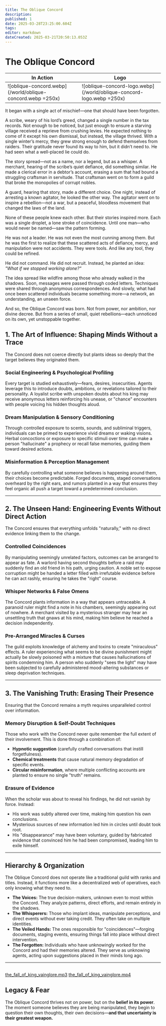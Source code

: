 ```yaml
---
title: The Oblique Concord
description: 
published: 1
date: 2025-03-28T23:25:00.604Z
tags: 
editor: markdown
dateCreated: 2025-03-21T20:50:13.053Z
---
```


# The Oblique Concord
| In Action | Logo |
| --- | --- |
| ![oblique-concord.webp](/world/oblique-concord.webp =250x)|![oblique-concord-logo.webp](/world/oblique-concord-logo.webp =250x)|

It began with a single act of mischief—one that should have been forgotten.

A scribe, weary of his lord’s greed, changed a single number in the tax records. Not enough to be noticed, but just enough to ensure a starving village received a reprieve from crushing levies. He expected nothing to come of it except his own dismissal, but instead, the village thrived. With a single winter’s mercy, they grew strong enough to defend themselves from raiders. Their gratitude never found its way to him, but it didn’t need to. He had seen what a well-placed lie could do.

The story spread—not as a name, nor a legend, but as a whisper. A merchant, hearing of the scribe’s quiet defiance, did something similar. He made a clerical error in a debtor’s account, erasing a sum that had bound a struggling craftsman in servitude. That craftsman went on to form a guild that broke the monopolies of corrupt nobles.

A guard, hearing that story, made a different choice. One night, instead of arresting a known agitator, he looked the other way. The agitator went on to inspire a rebellion—not a war, but a peaceful, bloodless movement that changed the laws of the land.

None of these people knew each other. But their stories inspired more. Each was a single droplet, a lone stroke of coincidence. Until one man—who would never be named—saw the pattern forming.

He was not a leader. He was not even the most cunning among them. But he was the first to realize that these scattered acts of defiance, mercy, and manipulation were not accidents. They were tools. And like any tool, they could be refined.

He did not command. He did not recruit. Instead, he planted an idea:  
*"What if we stopped working alone?"*

The idea spread like wildfire among those who already walked in the shadows. Soon, messages were passed through coded letters. Techniques were shared through anonymous correspondences. And slowly, what had once been scattered individuals became something more—a network, an understanding, an unseen force.

And so, the Oblique Concord was born. Not from power, nor ambition, nor divine decree. But from a series of small, quiet rebellions—each unnoticed on its own, yet unstoppable together.


## 1. The Art of Influence: Shaping Minds Without a Trace  
The Concord does not coerce directly but plants ideas so deeply that the target believes they originated them.

### Social Engineering & Psychological Profiling  
Every target is studied exhaustively—fears, desires, insecurities. Agents leverage this to introduce doubts, ambitions, or revelations tailored to their personality. A loyalist scribe with unspoken doubts about his king may receive anonymous letters reinforcing his unease, or "chance" encounters with people voicing his hidden thoughts aloud.

### Dream Manipulation & Sensory Conditioning  
Through controlled exposure to scents, sounds, and subliminal triggers, individuals can be primed to experience vivid dreams or waking visions. Herbal concoctions or exposure to specific stimuli over time can make a person "hallucinate" a prophecy or recall false memories, guiding them toward desired actions.

### Misinformation & Perception Management  
By carefully controlling what someone believes is happening around them, their choices become predictable. Forged documents, staged conversations overheard by the right ears, and rumors planted in a way that ensures they feel organic all push a target toward a predetermined conclusion.

---

## 2. The Unseen Hand: Engineering Events Without Direct Action  
The Concord ensures that everything unfolds "naturally," with no direct evidence linking them to the change.

### Controlled Coincidences  
By manipulating seemingly unrelated factors, outcomes can be arranged to appear as fate. A warlord having second thoughts before a raid may suddenly find an old friend in his path, urging caution. A noble set to expose corruption might be handed a letter filled with irrefutable evidence before he can act rashly, ensuring he takes the "right" course.

### Whisper Networks & False Omens  
The Concord plants information in a way that appears untraceable. A paranoid ruler might find a note in his chambers, seemingly appearing out of nowhere. A merchant visited by a mysterious stranger may hear an unsettling truth that gnaws at his mind, making him believe he reached a decision independently.

### Pre-Arranged Miracles & Curses  
The guild exploits knowledge of alchemy and toxins to create "miraculous" effects. A ruler experiencing what seems to be divine punishment might actually be slowly poisoned with a mixture that causes hallucinations of spirits condemning him. A person who suddenly "sees the light" may have been subjected to carefully administered mood-altering substances or sleep deprivation techniques.

---

## 3. The Vanishing Truth: Erasing Their Presence  
Ensuring that the Concord remains a myth requires unparalleled control over information.

### Memory Disruption & Self-Doubt Techniques  
Those who work with the Concord never quite remember the full extent of their involvement. This is done through a combination of:  
- **Hypnotic suggestion** (carefully crafted conversations that instill forgetfulness).  
- **Chemical treatments** that cause natural memory degradation of specific events.  
- **Circular misinformation**, where multiple conflicting accounts are planted to ensure no single "truth" remains.  

### Erasure of Evidence  
When the scholar was about to reveal his findings, he did not vanish by force. Instead:  
- His work was subtly altered over time, making him question his own conclusions.  
- Mysterious sources of new information led him in circles until doubt took root.  
- His "disappearance" may have been voluntary, guided by fabricated evidence that convinced him he had been compromised, leading him to exile himself.  

---

## Hierarchy & Organization  
The Oblique Concord does not operate like a traditional guild with ranks and titles. Instead, it functions more like a decentralized web of operatives, each only knowing what they need to.

- **The Voices:** The true decision-makers, unknown even to most within the Concord. They analyze patterns, direct efforts, and remain entirely in the shadows.  
- **The Whisperers:** Those who implant ideas, manipulate perceptions, and direct events without ever taking credit. They often take on multiple identities.  
- **The Veiled Hands:** The ones responsible for "coincidences"—forging documents, staging events, ensuring things fall into place without direct intervention.  
- **The Forgotten:** Individuals who have unknowingly worked for the Concord and had their memories altered. They serve as unknowing agents, acting upon suggestions placed in their minds long ago.  

---

##
[the_fall_of_king_vainglore.mp3](/music/the_fall_of_king_vainglore.mp3)
[the_fall_of_king_vainglore.mp4](/music/the_fall_of_king_vainglore.mp4)

## Legacy & Fear  
The Oblique Concord thrives not on power, but on the **belief in its power**. The moment someone believes they are being manipulated, they begin to question their own thoughts, their own decisions—**and that uncertainty is their greatest weapon.**  
